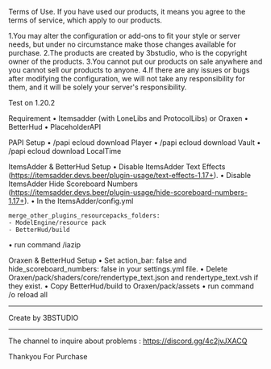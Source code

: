 Terms of Use.
If you have used our products, it means you agree to the terms of service, which apply to our products.

1.You may alter the configuration or add-ons to fit your style or server needs, but under no circumstance make those changes available for purchase.
2.The products are created by 3bstudio, who is the copyright owner of the products.
3.You cannot put our products on sale anywhere and you cannot sell our products to anyone.
4.If there are any issues or bugs after modifying the configuration, we will not take any responsibility for them, and it will be solely your server's responsibility.

Test on 1.20.2

Requirement
  • Itemsadder (with LoneLibs and ProtocolLibs) or Oraxen
  • BetterHud
  • PlaceholderAPI


PAPI Setup
  • /papi ecloud download Player
  • /papi ecloud download Vault
  • /papi ecloud download LocalTime

ItemsAdder & BetterHud Setup
  • Disable ItemsAdder Text Effects (https://itemsadder.devs.beer/plugin-usage/text-effects-1.17+).
  • Disable ItemsAdder Hide Scoreboard Numbers (https://itemsadder.devs.beer/plugin-usage/hide-scoreboard-numbers-1.17+).
  • In the ItemsAdder/config.yml

    merge_other_plugins_resourcepacks_folders:
    - ModelEngine/resource pack
    - BetterHud/build
    
  • run command /iazip

Oraxen & BetterHud Setup
  • Set action_bar: false and hide_scoreboard_numbers: false in your settings.yml file.
  • Delete Oraxen/pack/shaders/core/rendertype_text.json and rendertype_text.vsh if they exist.
  • Copy BetterHud/build to Oraxen/pack/assets
  • run command /o reload all



--------------------------

Create by 3BSTUDIO

--------------------------

The channel to inquire about problems : https://discord.gg/4c2jvJXACQ

Thankyou For Purchase

